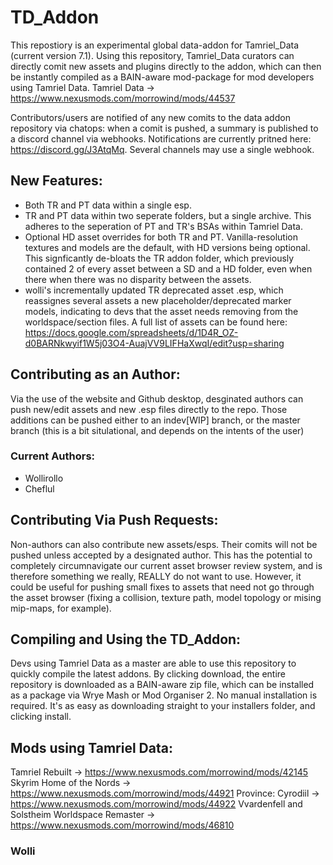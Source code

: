 # TD_Addon
This repostiory is an experimental global data-addon for Tamriel_Data (current version 7.1). Using this repository, Tamriel_Data curators can directly comit new assets and plugins directly to the addon, which can then be instantly compiled as a BAIN-aware mod-package for mod developers using Tamriel Data. 
Tamriel Data -> https://www.nexusmods.com/morrowind/mods/44537

Contributors/users are notified of any new comits to the data addon repository via chatops: when a comit is pushed, a summary is published to a discord channel via webhooks. Notifications are currently pritned here: https://discord.gg/J3AtqMq. Several channels may use a single webhook.



## New Features:
- Both TR and PT data within a single esp.
- TR and PT data within two seperate folders, but a single archive. This adheres to the seperation of PT and TR's BSAs within Tamriel Data.
- Optional HD asset overrides for both TR and PT. Vanilla-resolution textures and models are the default, with HD versions being optional. This signficantly de-bloats the TR addon folder, which previously contained 2 of every asset between a SD and a HD folder, even when there when there was no disparity between the assets.
- wolli's incrementally updated TR deprecated asset .esp, which reassignes several assets a new placeholder/deprecated marker models, indicating to devs that the asset needs removing from the worldspace/section files. A full list of assets can be found here: https://docs.google.com/spreadsheets/d/1D4R_OZ-d0BARNkwyif1W5j03O4-AuajVV9LIFHaXwqI/edit?usp=sharing



## Contributing as an Author:
Via the use of the website and Github desktop, desginated authors can push new/edit assets and new .esp files directly to the repo. Those additions can be pushed either to an indev[WIP] branch, or the master branch (this is a bit situlational, and depends on the intents of the user)

### Current Authors:
- Wollirollo
- Cheflul



## Contributing Via Push Requests:
Non-authors can also contribute new assets/esps. Their comits will not be pushed unless accepted by a designated author. This has the potential to completely circumnavigate our current asset browser review system, and is therefore something we really, REALLY do not want to use. However, it could be useful for pushing small fixes to assets that need not go through the asset browser (fixing a collision, texture path, model topology or mising mip-maps, for example). 



## Compiling and Using the TD_Addon:
Devs using Tamriel Data as a master are able to use this repository to quickly compile the latest addons. By clicking download, the entire repository is downloaded as a BAIN-aware zip file, which can be installed as a package via Wrye Mash or Mod Organiser 2. No manual installation is required. It's as easy as downloading straight to your installers folder, and clicking install.


## Mods using Tamriel Data:
Tamriel Rebuilt -> https://www.nexusmods.com/morrowind/mods/42145
Skyrim Home of the Nords -> https://www.nexusmods.com/morrowind/mods/44921
Province: Cyrodiil -> https://www.nexusmods.com/morrowind/mods/44922
Vvardenfell and Solstheim Worldspace Remaster -> https://www.nexusmods.com/morrowind/mods/46810



### Wolli

